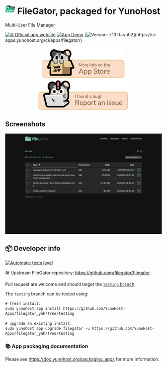 <!--
N.B.: This README was automatically generated by <https://github.com/YunoHost/apps_tools/blob/main/readme_generator>
It shall NOT be edited by hand.
-->

<h1>
  <img src="https://raw.githubusercontent.com/YunoHost/apps/main/logos/filegator.png" width="32px" alt="Logo of FileGator">
  FileGator, packaged for YunoHost
</h1>

Multi-User File Manager

[![🌐 Official app website](https://img.shields.io/badge/Official_app_website-darkgreen?style=for-the-badge)](https://filegator.io/)
[![App Demo](https://img.shields.io/badge/App_Demo-blue?style=for-the-badge)](https://demo.filegator.io/)
[![Version: 7.13.0~ynh2](https://img.shields.io/badge/Version-7.13.0~ynh2-rgb(18,138,11)?style=for-the-badge)](https://ci-apps.yunohost.org/ci/apps/filegator/)

<div align="center">
<a href="https://apps.yunohost.org/app/filegator"><img height="100px" src="https://github.com/YunoHost/yunohost-artwork/raw/refs/heads/main/badges/neopossum-badges/badge_more_info_on_the_appstore.svg"/></a>
<a href="https://github.com/YunoHost-Apps/filegator_ynh/issues"><img height="100px" src="https://github.com/YunoHost/yunohost-artwork/raw/refs/heads/main/badges/neopossum-badges/badge_report_an_issue.svg"/></a>
</div>


## Screenshots
![Screenshot of FileGator](./doc/screenshots/screenshot.png)

## 📦 Developer info

[![Automatic tests level](https://apps.yunohost.org/badge/cilevel/filegator)](https://ci-apps.yunohost.org/ci/apps/filegator/)

🛠️ Upstream FileGator repository: <https://github.com/filegator/filegator>

Pull request are welcome and should target the [`testing` branch](https://github.com/YunoHost-Apps/filegator_ynh/tree/testing).

The `testing` branch can be tested using:
```
# fresh install:
sudo yunohost app install https://github.com/YunoHost-Apps/filegator_ynh/tree/testing

# upgrade an existing install:
sudo yunohost app upgrade filegator -u https://github.com/YunoHost-Apps/filegator_ynh/tree/testing
```

### 📚 App packaging documentation

Please see <https://doc.yunohost.org/packaging_apps> for more information.